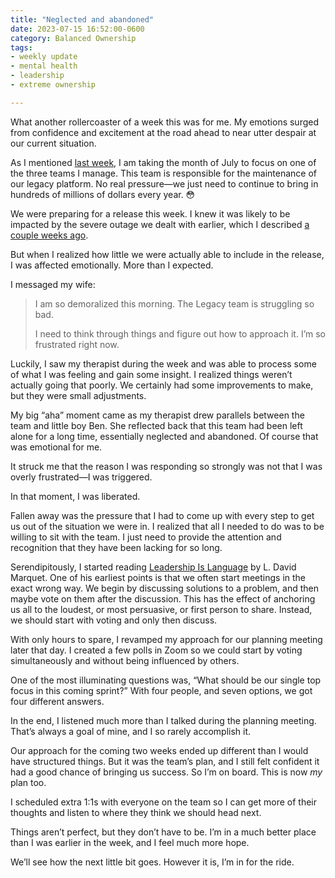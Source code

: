 ```yaml
---
title: "Neglected and abandoned"
date: 2023-07-15 16:52:00-0600
category: Balanced Ownership
tags:
- weekly update
- mental health
- leadership
- extreme ownership

---
```


What another rollercoaster of a week this was for me. My emotions surged from confidence and excitement at the road ahead to near utter despair at our current situation.

As I mentioned [last week](https://bennorris.com/2023/07/09/cover-and-move), I am taking the month of July to focus on one of the three teams I manage. This team is responsible for the maintenance of our legacy platform. No real pressure—we just need to continue to bring in hundreds of millions of dollars every year. 😳

We were preparing for a release this week. I knew it was likely to be impacted by the severe outage we dealt with earlier, which I described [a couple weeks ago](https://bennorris.com/2023/07/02/practicing-ownership).

But when I realized how little we were actually able to include in the release, I was affected emotionally. More than I expected.

I messaged my wife:

> I am so demoralized this morning. The Legacy team is struggling so bad.
> 
> I need to think through things and figure out how to approach it. I’m so frustrated right now.

Luckily, I saw my therapist during the week and was able to process some of what I was feeling and gain some insight. I realized things weren’t actually going that poorly. We certainly had some improvements to make, but they were small adjustments.

My big “aha” moment came as my therapist drew parallels between the team and little boy Ben. She reflected back that this team had been left alone for a long time, essentially neglected and abandoned. Of course that was emotional for me.

It struck me that the reason I was responding so strongly was not that I was overly frustrated—I was triggered.

In that moment, I was liberated.

Fallen away was the pressure that I had to come up with every step to get us out of the situation we were in. I realized that all I needed to do was to be willing to sit with the team. I just need to provide the attention and recognition that they have been lacking for so long.

Serendipitously, I started reading [Leadership Is Language](https://micro.blog/books/9780241373675) by L. David Marquet. One of his earliest points is that we often start meetings in the exact wrong way. We begin by discussing solutions to a problem, and then maybe vote on them after the discussion. This has the effect of anchoring us all to the loudest, or most persuasive, or first person to share. Instead, we should start with voting and only then discuss.

With only hours to spare, I revamped my approach for our planning meeting later that day. I created a few polls in Zoom so we could start by voting simultaneously and without being influenced by others.

One of the most illuminating questions was, “What should be our single top focus in this coming sprint?” With four people, and seven options, we got four different answers.

In the end, I listened much more than I talked during the planning meeting. That’s always a goal of mine, and I so rarely accomplish it.

Our approach for the coming two weeks ended up different than I would have structured things. But it was the team’s plan, and I still felt confident it had a good chance of bringing us success. So I’m on board. This is now *my* plan too.

I scheduled extra 1:1s with everyone on the team so I can get more of their thoughts and listen to where they think we should head next.

Things aren’t perfect, but they don’t have to be. I’m in a much better place than I was earlier in the week, and I feel much more hope.

We’ll see how the next little bit goes. However it is, I’m in for the ride.



